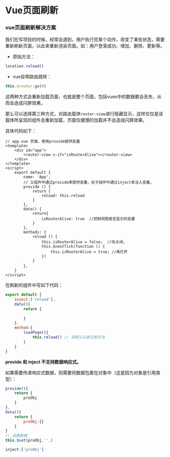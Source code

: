 # Vue页面刷新

### vue页面刷新解决方案

我们在写项目的时候，经常会遇到，用户执行完某个动作，改变了某些状态，需要重新刷新页面，以此来重新渲染页面。如：用户登录成功、增加、删除、更新等。

- 原始方法：

```javascript
location.reload()
```

- vue自带路由跳转：

```javascript
this.$router.go(0)
```

这两种方式会重新加载页面，也就是整个页面，包括vuex中的数据都会丢失，从而会造成闪屏效果。

那么可以选择第三种方式，对路由载体`router-view`进行隐藏显示，这样仅仅是该载体所呈现的组件会重新加载，页面仅缓慢的加载并不会造成闪屏效果。

具体代码如下：

```vue
// app.vue 页面，使用provide提供变量
<template>
    <div id="app">
    	<router-view v-if="isRouterAlive"></router-view>
	</div>
</template>
<script>
    export default {
        name: 'App',
        // 父组件中通过provide来提供变量，在子组件中通过inject来注入变量。 
        provide () {                                             
            return {
                reload: this.reload                                 
            }
        },
        data() {
            return{
                isRouterAlive: true  //控制视图是否显示的变量
            }
        },
        methods: {
            reload () {
                this.isRouterAlive = false;  //先关闭，
                this.$nextTick(function () {
                    this.isRouterAlive = true; //再打开
                }) 
            }
        }，
    }
</script>
```

在刷新的组件中写如下代码：

```javascript
export default {
    inject:['reload'],
    data(){
        return {
            
        }
    },
    method:{
        loadPage(){
            this.reload() // 调用父元素注册方法
        }
    }
}
```

**provide 和 inject 不支持数据响应式。**

如果需要传递响应式数据，则需要将数据包裹在对象中（这是因为对象是引用类型）：

```javascript
provide(){
    return {
        proObj
    }
},
data(){
    return {
        proObj:{}
    }
}
// 设置数据
this.$set(proObj,'',)
```

```javascript
inject:['proObj']
```

